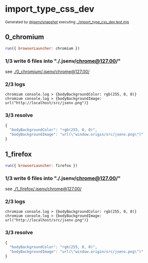 # import_type_css_dev

<sub>
  Generated by <a href="https://github.com/jsenv/core/tree/main/packages/independent/snapshot">@jsenv/snapshot</a> executing <a href="../import_type_css_dev.test.mjs">../import_type_css_dev.test.mjs</a>
</sub>

## 0_chromium

```js
run({ browserLauncher: chromium })
```

### 1/3 write 6 files into "./.jsenv/chrome@127.00/"

see [./0_chromium/.jsenv/chrome@127.00/](./0_chromium/.jsenv/chrome@127.00/)

### 2/3 logs

```console
chromium console.log > {bodyBackgroundColor: rgb(255, 0, 0)}
chromium console.log > {bodyBackgroundImage: url("http://localhost/src/jsenv.png")}
```

### 3/3 resolve

```js
{
  "bodyBackgroundColor": "rgb(255, 0, 0)",
  "bodyBackgroundImage": "url(\"window.origin/src/jsenv.png\")"
}
```

## 1_firefox

```js
run({ browserLauncher: firefox })
```

### 1/3 write 6 files into "./.jsenv/chrome@127.00/"

see [./1_firefox/.jsenv/chrome@127.00/](./1_firefox/.jsenv/chrome@127.00/)

### 2/3 logs

```console
chromium console.log > {bodyBackgroundColor: rgb(255, 0, 0)}
chromium console.log > {bodyBackgroundImage: url("http://localhost/src/jsenv.png")}
```

### 3/3 resolve

```js
{
  "bodyBackgroundColor": "rgb(255, 0, 0)",
  "bodyBackgroundImage": "url(\"window.origin/src/jsenv.png\")"
}
```